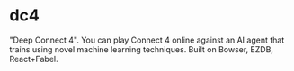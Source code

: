 # dc4
"Deep Connect 4".  You can play Connect 4 online against an AI agent that trains using 
novel machine learning techniques.  Built on Bowser, EZDB, React+Fabel.
